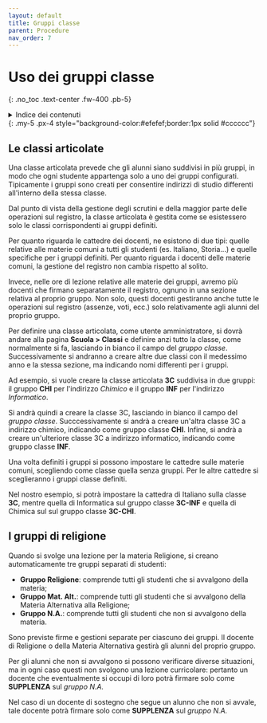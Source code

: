 ```yaml
---
layout: default
title: Gruppi classe
parent: Procedure
nav_order: 7
---
```


# Uso dei gruppi classe
{: .no_toc .text-center .fw-400 .pb-5}

<details markdown="block">
  <summary>Indice dei contenuti</summary>
  {: .text-delta .text-center}
1. TOC
{:toc}
</details>
{: .my-5 .px-4 style="background-color:#efefef;border:1px solid #cccccc"}


## Le classi articolate

Una classe articolata prevede che gli alunni siano suddivisi in più gruppi, in
modo che ogni studente appartenga solo a uno dei gruppi configurati.
Tipicamente i gruppi sono creati per consentire indirizzi di studio differenti all'interno della stessa classe.

Dal punto di vista della gestione degli scrutini e della maggior parte delle operazioni sul registro, la classe articolata è gestita come se esistessero solo le classi corrispondenti ai gruppi definiti.

Per quanto riguarda le cattedre dei docenti, ne esistono di due tipi: quelle relative alle materie comuni a tutti gli studenti (es. Italiano, Storia...) e quelle specifiche per i gruppi definiti.
Per quanto riguarda i docenti delle materie comuni, la gestione del registro non cambia rispetto al solito.

Invece, nelle ore di lezione relative alle materie dei gruppi, avremo più docenti che firmano separatamente il registro, ognuno in una sezione relativa al proprio gruppo.
Non solo, questi docenti gestiranno anche tutte le operazioni sul registro (assenze, voti, ecc.)
solo relativamente agli alunni del proprio gruppo.

Per definire una classe articolata, come utente amministratore, si dovrà andare alla pagina
**Scuola > Classi** e definire anzi tutto la classe, come normalmente si fa, lasciando in bianco il campo del _gruppo classe_.
Successivamente si andranno a creare altre due classi con il medessimo anno e la stessa sezione, ma indicando nomi differenti per i gruppi.

Ad esempio, si vuole creare la classe articolata **3C** suddivisa in due gruppi: il gruppo **CHI** per l'indirizzo _Chimico_ e il gruppo **INF** per l'indirizzo _Informatico_.

Si andrà quindi a creare la classe 3C, lasciando in bianco il campo del _gruppo classe_.
Succcessivamente si andrà a creare un'altra classe 3C a indirizzo chimico, indicando come gruppo classe **CHI**.
Infine, si andrà a creare un'ulteriore classe 3C a indirizzo informatico, indicando come gruppo classe **INF**.

Una volta definiti i gruppi si possono impostare le cattedre sulle materie comuni, scegliendo come classe quella senza gruppi. Per le altre cattedre si sceglieranno i gruppi classe definiti.

Nel nostro esempio, si potrà impostare la cattedra di Italiano sulla classe **3C**, mentre quella di Informatica sul gruppo classe **3C-INF** e quella di Chimica sul sul gruppo classe **3C-CHI**.


## I gruppi di religione

Quando si svolge una lezione per la materia Religione, si creano automaticamente tre gruppi separati di studenti:
- **Gruppo Religione**: comprende tutti gli studenti che si avvalgono della materia;
- **Gruppo Mat. Alt.**: comprende tutti gli studenti che si avvalgono della Materia Alternativa alla Religione;
- **Gruppo N.A.**: comprende tutti gli studenti che non si avvalgono della materia.

Sono previste firme e gestioni separate per ciascuno dei gruppi.
Il docente di Religione o della Materia Alternativa gestirà gli alunni del proprio gruppo.

Per gli alunni che non si avvalgono si possono verificare diverse situazioni, ma in ogni caso questi non svolgono una lezione curricolare: pertanto un docente che eventualmente si occupi di loro
potrà firmare solo come **SUPPLENZA** sul _gruppo N.A._

Nel caso di un docente di sostegno che segue un alunno che non si avvale, tale docente potrà firmare solo come **SUPPLENZA** sul _gruppo N.A._
